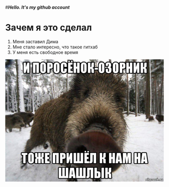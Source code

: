 #___Hello. It's my github account___
 # Зачем я это сделал
 1. Меня заставил Дима
 2. Мне стало интересно, что такое гитхаб
 3. У меня есть свободное время

 ![](kaban_247724522_orig_.jpg)
